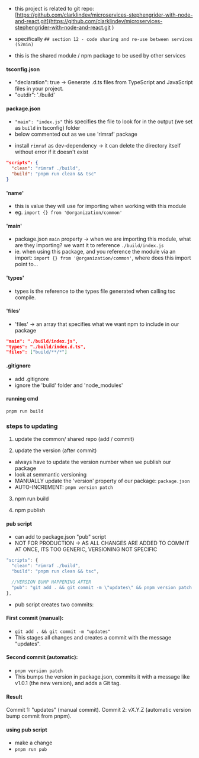 - this project is related to git repo: [https://github.com/clarklindev/microservices-stephengrider-with-node-and-react.git](https://github.com/clarklindev/microservices-stephengrider-with-node-and-react.git )

- specifically `## section 12 - code sharing and re-use between services (52min)`
- this is the shared module / npm package to be used by other services

#### tsconfig.json
- "declaration": true -> Generate .d.ts files from TypeScript and JavaScript files in your project. 
- "outdir": './build'

#### package.json
- `"main": "index.js"` this specifies the file to look for in the output (we set as `build` in tsconfig) folder
- below commented out as we use 'rimraf' package
<!-- - we installed the `del-cli` npm module
- del command used in the script is not valid for your operating system 
  - FIX: we install `cross-env` so `del-cli`  -->
- install `rimraf` as dev-dependency -> it can delete the directory itself without error if it doesn't exist
```json
"scripts": {
  "clean": "rimraf ./build",
  "build": "pnpm run clean && tsc"
}
```
#### 'name'
- this is value they will use for importing when working with this module
- eg. `import {} from '@organization/common'`

#### 'main' 
- package.json `main` property ->  when we are importing this module, what are they importing? we want it to reference `./build/index.js`
- ie. when using this package, and you reference the module via an import: `import {} from '@organization/common'`, where does this import point to...

#### 'types' 
- types is the reference to the types file generated when calling tsc compile.

#### 'files'
- 'files' -> an array that specifies what we want npm to include in our package

```json
"main": "./build/index.js",
"types": "./build/index.d.ts",
"files": ["build/**/*"] 
```
#### .gitignore
- add .gitignore 
- ignore the 'build' folder and 'node_modules'

#### running cmd
```
pnpm run build
```

### steps to updating
1. update the common/ shared repo (add / commit)

2. update the version (after commit)
- always have to update the version number when we publish our package
- look at semmantic versioning
- MANUALLY update the 'version' property of our package: `package.json`
- AUTO-INCREMENT: `pnpm version patch`

3. npm run build

4. npm publish

#### pub script
- can add to package.json "pub" script 
- NOT FOR PRODUCTION -> AS ALL CHANGES ARE ADDED TO COMMIT AT ONCE, ITS TOO GENERIC, VERSIONING NOT SPECIFIC

```js
"scripts": {
  "clean": "rimraf ./build",
  "build": "pnpm run clean && tsc",

  //VERSION BUMP HAPPENING AFTER
  "pub": "git add . && git commit -m \"updates\" && pnpm version patch && pnpm run build && pnpm publish",
},
```

- pub script creates two commits:

#### First commit (manual):
- `git add . && git commit -m "updates"`
- This stages all changes and creates a commit with the message "updates".

#### Second commit (automatic):
- `pnpm version patch`
- This bumps the version in package.json, commits it with a message like v1.0.1 (the new version), and adds a Git tag.

#### Result
Commit 1: "updates" (manual commit).
Commit 2: vX.Y.Z (automatic version bump commit from pnpm).

#### using pub script
- make a change
- `pnpm run pub`

